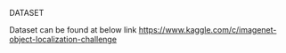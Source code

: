 DATASET
  
Dataset can be found at below link https://www.kaggle.com/c/imagenet-object-localization-challenge

